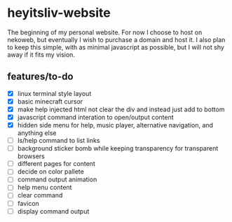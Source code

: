 # heyitsliv-website

The beginning of my personal website. For now I choose to host on nekoweb, but eventually I wish to purchase a domain and host it. I also plan to keep this simple, with as minimal javascript as possible, but I will not shy away if it fits my vision.

## features/to-do
- [x] linux terminal style layout
- [x] basic minecraft cursor
- [x] make help injected html not clear the div and instead just add to bottom
- [x] javascript command interation to open/output content
- [x] hidden side menu for help, music player, alternative navigation, and anything else
- [ ] ls/help command to list links
- [ ] background sticker bomb while keeping transparency for transparent browsers
- [ ] different pages for content
- [ ] decide on color pallete
- [ ] command output animation
- [ ] help menu content
- [ ] clear command
- [ ] favicon
- [ ] display command output